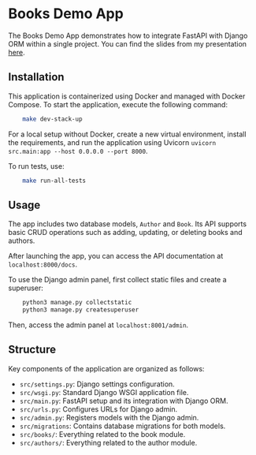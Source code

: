 # Books Demo App

The Books Demo App demonstrates how to integrate FastAPI with Django ORM within a single project. You can find the slides from my presentation [here]().

## Installation

This application is containerized using Docker and managed with Docker Compose. To start the application, execute the following command:

```bash
    make dev-stack-up
```

For a local setup without Docker, create a new virtual environment, install the requirements, and run the application using Uvicorn `uvicorn src.main:app --host 0.0.0.0 --port 8000`.

To run tests, use:

```bash
    make run-all-tests
```

## Usage

The app includes two database models, `Author` and `Book`. Its API supports basic CRUD operations such as adding, updating, or deleting books and authors.

After launching the app, you can access the API documentation at `localhost:8000/docs`.

To use the Django admin panel, first collect static files and create a superuser:

```bash
    python3 manage.py collectstatic
    python3 manage.py createsuperuser
```

Then, access the admin panel at `localhost:8001/admin`.

## Structure

Key components of the application are organized as follows:

- `src/settings.py`: Django settings configuration.
- `src/wsgi.py`: Standard Django WSGI application file.
- `src/main.py`: FastAPI setup and its integration with Django ORM.
- `src/urls.py`: Configures URLs for Django admin.
- `src/admin.py`: Registers models with the Django admin.
- `src/migrations`: Contains database migrations for both models.
- `src/books/`: Everything related to the book module.
- `src/authors/`: Everything related to the author module. 
